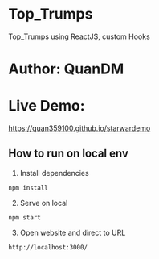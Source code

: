 # Top_Trumps
Top_Trumps using ReactJS, custom Hooks

# Author: QuanDM 

# Live Demo:
https://quan359100.github.io/starwardemo


## How to run on local env
1. Install dependencies

```
npm install
```

2. Serve on local

```
npm start
```

3. Open website and direct to URL
```
http://localhost:3000/
```